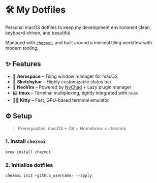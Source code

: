 # 🛠️ My Dotfiles

Personal macOS dotfiles to keep my development environment clean, keyboard-driven, and beautiful.

Managed with [`chezmoi`](https://www.chezmoi.io/), and built around a minimal tiling workflow with modern tooling.

## ✨ Features

- 🧱 **Aerospace** – Tiling window manager for macOS  
- 🎨 **Sketchybar** – Highly customizable status bar  
- 🔧 **NeoVim** – Powered by [NvChad](https://nvchad.com/) + Lazy plugin manager  
- 📟 **tmux** – Terminal multiplexing, tightly integrated with `nvim`  
- 🐱‍💻 **Kitty** – Fast, GPU-based terminal emulator

## ⚙️ Setup

> Prerequisites: macOS + Git + Homebrew + chezmoi

### 1. Install `chezmoi`

```bash
brew install chezmoi
```

### 2. Initialize dotfiles

```bash
chezmoi init <github_username> --apply
```
